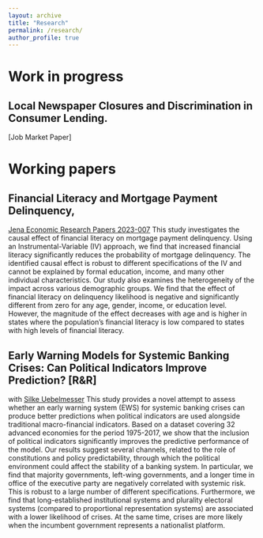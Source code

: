 ```yaml
---
layout: archive
title: "Research"
permalink: /research/
author_profile: true
---
```




Work in progress
======

Local Newspaper Closures and Discrimination in Consumer Lending.
---------
[Job Market Paper]


Working papers
======

Financial Literacy and Mortgage Payment Delinquency, 
------
[Jena Economic Research Papers 2023-007](https://ideas.repec.org/p/jrp/jrpwrp/2023-007.html)
This study investigates the causal effect of financial literacy on mortgage payment delinquency. Using an Instrumental-Variable (IV) approach, we find that increased financial literacy significantly reduces the probability of mortgage delinquency. The identified causal effect is robust to different specifications of the IV and cannot be explained by formal education, income, and many other individual characteristics. Our study also examines the heterogeneity of the impact across various demographic groups. We find that the effect of financial literacy on delinquency likelihood is negative and significantly different from zero for any age, gender, income, or education level. However, the magnitude of the effect decreases with age and is higher in states where the population’s financial literacy is low compared to states with high levels of financial literacy.

Early Warning Models for Systemic Banking Crises: Can Political Indicators Improve Prediction? [R&R]
------
with [Silke Uebelmesser](https://sites.google.com/view/silkeuebelmesser/home)
This study provides a novel attempt to assess whether an early warning system (EWS) for systemic banking crises can produce better predictions when political indicators are used alongside traditional macro-financial indicators. Based on a dataset covering 32 advanced economies for the period 1975-2017, we show that the inclusion of political indicators significantly improves the predictive performance of the model. Our results suggest several channels, related to the role of constitutions and policy predictability, through which the political environment could affect the stability of a banking system. In particular, we find that majority governments, left-wing governments, and a longer time in office of the executive party are negatively correlated with systemic risk. This is robust to a large number of different specifications. Furthermore, we find that long-established institutional systems and plurality electoral systems (compared to proportional representation systems) are associated with a lower likelihood of crises. At the same time, crises are more likely when the incumbent government represents a nationalist platform.
